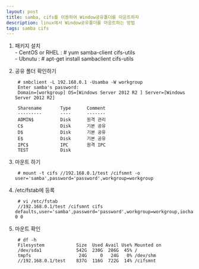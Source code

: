 ```yaml
---
layout: post
title: samba, cifs를 이용하여 Window공유폴더를 마운트하자
description: linux에서 Window공유폴더를 마운트하는 방법
tags: samba cifs
---
```




1. 패키지 설치  
		 - CentOS or RHEL :  # yum samba-client cifs-utils  
	  	 - Ubnutu : # apt-get install sambaclient cifs-utils
			 
2. 공유 폴더 확인하기

		# smbclient -L 192.168.0.1 -Usamba -W workgroup
		Enter samba's password: 
		Domain=[workgroup] OS=[Windows Server 2012 R2 ] Server=[Windows Server 2012 R2]
	
		Sharename       Type      Comment
		---------       ----      -------
		ADMIN$          Disk      원격 관리
		C$              Disk      기본 공유
		D$              Disk      기본 공유
		E$              Disk      기본 공유
		IPC$            IPC       원격 IPC
		TEST            Disk      

3. 마운트 하기

		# mount -t cifs //192.168.0.1/test /cifsmnt -o user='samba',password='password',workgroup=workgroup


4. /etc/fstab에 등록

		# vi /etc/fstab
		//192.168.0.1/test /cifsmnt cifs defaults,user='samba',password='password',workgroup=workgroup,iocharset=utf8 0 0

5. 마운트 확인

		# df -h
		Filesystem            Size  Used Avail Use% Mounted on
		/dev/sda1             542G  230G  286G  45% /
		tmpfs                  24G     0   24G   0% /dev/shm
		//192.168.0.1/test    837G  116G  722G  14% /cifsmnt